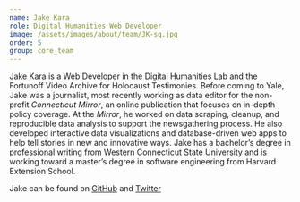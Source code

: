 ```yaml
---
name: Jake Kara
role: Digital Humanities Web Developer
image: /assets/images/about/team/JK-sq.jpg
order: 5
group: core_team
---
```


Jake Kara is a Web Developer in the Digital Humanities Lab and the Fortunoff Video Archive for Holocaust Testimonies. Before coming to Yale, Jake was a journalist, most recently working as data editor for the non-profit *Connecticut Mirror*, an online publication that focuses on in-depth policy coverage. At the *Mirror*, he worked on data scraping, cleanup, and reproducible data analysis to support the newsgathering process. He also developed interactive data visualizations and database-driven web apps to help tell stories in new and innovative ways. Jake has a bachelor’s degree in professional writing from Western Connecticut State University and is working toward a master’s degree in software engineering from Harvard Extension School. 

Jake can be found on [GitHub](https://github.com/jakekara/) and [Twitter](https://twitter.com/jakekara)